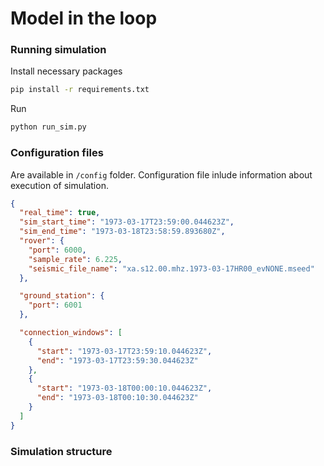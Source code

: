 # Model in the loop

### Running simulation

Install necessary packages

```bash
pip install -r requirements.txt
```

Run 

```bash
python run_sim.py
```

### Configuration files

Are available in `/config` folder. Configuration file inlude information about execution of simulation. 

```json
{
  "real_time": true,
  "sim_start_time": "1973-03-17T23:59:00.044623Z",
  "sim_end_time": "1973-03-18T23:58:59.893680Z",
  "rover": {
    "port": 6000,
    "sample_rate": 6.225,
    "seismic_file_name": "xa.s12.00.mhz.1973-03-17HR00_evNONE.mseed"
  },

  "ground_station": {
    "port": 6001
  },

  "connection_windows": [
    {
      "start": "1973-03-17T23:59:10.044623Z",
      "end": "1973-03-17T23:59:30.044623Z"
    },
    {
      "start": "1973-03-18T00:00:10.044623Z",
      "end": "1973-03-18T00:10:30.044623Z"
    }
  ]
}
```

### Simulation structure

```json

```
